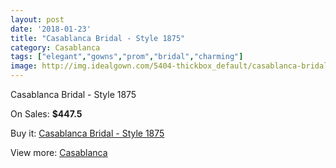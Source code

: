 ```yaml
---
layout: post
date: '2018-01-23'
title: "Casablanca Bridal - Style 1875"
category: Casablanca
tags: ["elegant","gowns","prom","bridal","charming"]
image: http://img.idealgown.com/5404-thickbox_default/casablanca-bridal-style-1875.jpg
---
```

Casablanca Bridal - Style 1875

On Sales: **$447.5**
<a href="https://www.idealgown.com/en/casablanca/2384-casablanca-bridal-style-1875.html"><amp-img layout="responsive" width="600" height="600" src="//img.idealgown.com/5404-thickbox_default/casablanca-bridal-style-1875.jpg" alt="Casablanca Bridal - Style 1875 0" /></a>
<a href="https://www.idealgown.com/en/casablanca/2384-casablanca-bridal-style-1875.html"><amp-img layout="responsive" width="600" height="600" src="//img.idealgown.com/5406-thickbox_default/casablanca-bridal-style-1875.jpg" alt="Casablanca Bridal - Style 1875 1" /></a>
<a href="https://www.idealgown.com/en/casablanca/2384-casablanca-bridal-style-1875.html"><amp-img layout="responsive" width="600" height="600" src="//img.idealgown.com/5405-thickbox_default/casablanca-bridal-style-1875.jpg" alt="Casablanca Bridal - Style 1875 2" /></a>

Buy it: [Casablanca Bridal - Style 1875](https://www.idealgown.com/en/casablanca/2384-casablanca-bridal-style-1875.html "Casablanca Bridal - Style 1875")

View more: [Casablanca](https://www.idealgown.com/en/31-casablanca "Casablanca")